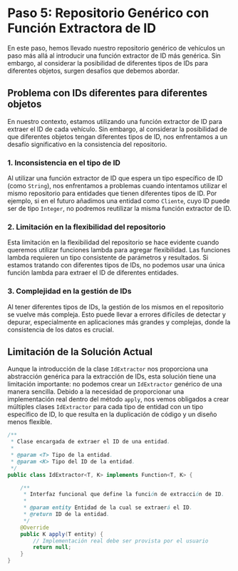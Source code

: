 # Paso 5: Repositorio Genérico con Función Extractora de ID

En este paso, hemos llevado nuestro repositorio genérico de vehículos un paso más allá al introducir una función extractor de ID más genérica. Sin embargo, al considerar la posibilidad de diferentes tipos de IDs para diferentes objetos, surgen desafíos que debemos abordar.

## Problema con IDs diferentes para diferentes objetos

En nuestro contexto, estamos utilizando una función extractor de ID para extraer el ID de cada vehículo. Sin embargo, al considerar la posibilidad de que diferentes objetos tengan diferentes tipos de ID, nos enfrentamos a un desafío significativo en la consistencia del repositorio.

### 1. Inconsistencia en el tipo de ID

Al utilizar una función extractor de ID que espera un tipo específico de ID (como `String`), nos enfrentamos a problemas cuando intentamos utilizar el mismo repositorio para entidades que tienen diferentes tipos de ID. Por ejemplo, si en el futuro añadimos una entidad como `Cliente`, cuyo ID puede ser de tipo `Integer`, no podremos reutilizar la misma función extractor de ID.

### 2. Limitación en la flexibilidad del repositorio

Esta limitación en la flexibilidad del repositorio se hace evidente cuando queremos utilizar funciones lambda para agregar flexibilidad. Las funciones lambda requieren un tipo consistente de parámetros y resultados. Si estamos tratando con diferentes tipos de IDs, no podemos usar una única función lambda para extraer el ID de diferentes entidades.

### 3. Complejidad en la gestión de IDs

Al tener diferentes tipos de IDs, la gestión de los mismos en el repositorio se vuelve más compleja. Esto puede llevar a errores difíciles de detectar y depurar, especialmente en aplicaciones más grandes y complejas, donde la consistencia de los datos es crucial.

## Limitación de la Solución Actual

Aunque la introducción de la clase `IdExtractor` nos proporciona una abstracción genérica para la extracción de IDs, esta solución tiene una limitación importante: no podemos crear un `IdExtractor` genérico de una manera sencilla. Debido a la necesidad de proporcionar una implementación real dentro del método `apply`, nos vemos obligados a crear múltiples clases `IdExtractor` para cada tipo de entidad con un tipo específico de ID, lo que resulta en la duplicación de código y un diseño menos flexible.

```java
/**
 * Clase encargada de extraer el ID de una entidad.
 *
 * @param <T> Tipo de la entidad.
 * @param <K> Tipo del ID de la entidad.
 */
public class IdExtractor<T, K> implements Function<T, K> {

    /**
     * Interfaz funcional que define la función de extracción de ID.
     *
     * @param entity Entidad de la cual se extraerá el ID.
     * @return ID de la entidad.
     */
    @Override
    public K apply(T entity) {
        // Implementación real debe ser provista por el usuario
        return null;
    }
}
